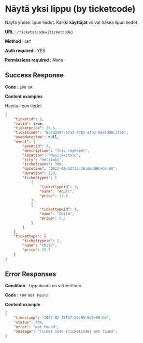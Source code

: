 # Näytä yksi lippu (by ticketcode)

Näytä yhden lipun tiedot. Kaikki **käyttäjät** voivat hakea lipun tiedot.

**URL** : `/tickets?code={ticketcode}`

**Method** : `GET`

**Auth required** : YES

**Permissions required** : None

## Success Response

**Code** : `200 OK`

**Content examples**

Haettu lipun tiedot.

```json
{
    "ticketid": 2,
    "valid": true,
    "ticketprice": 25.5,
    "ticketcode": "6c4d2587-67a2-4781-afb2-92ebd80c3755",
    "useddatetime": null,
    "event": {
        "eventid": 2,
        "description": "Trio röyhkeät",
        "location": "Musiikkitalo",
        "city": "Helsinki",
        "ticketcount": 300,
        "datetime": "2022-08-12T12:30:00.000+00:00",
        "duration": 120,
        "tickettypes": [
            {
                "tickettypeid": 3,
                "name": "Adult",
                "price": 13.5
            },
            {
                "tickettypeid": 4,
                "name": "Child",
                "price": 5.5
            }
        ]
    },
    "tickettype": {
        "tickettypeid": 2,
        "name": "Child",
        "price": 25.5
    }
}
```
## Error Responses

**Condition** : Lippukoodi on virheellinen.

**Code** : `404 Not Found`

**Content example**
```json
{
    "timestamp": "2022-02-23T17:20:55.061+00:00",
    "status": 404,
    "error": "Not Found",    
    "message": "Ticket code {ticketcode} not found",
}
```


